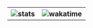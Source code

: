 <div align="center">
    <table>
        <th>
            <img alt="stats" src="https://github-readme-stats.vercel.app/api?username=NotHydra&count_private=true&show_icons=true&theme=merko">
        </th>
        <th>
            <img alt="wakatime" src="https://github-readme-stats.vercel.app/api/wakatime?username=NotHydra&layout=default&langs_count=5"/>
        </th>
    </table>
</div>